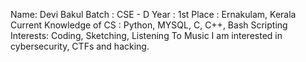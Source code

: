 Name: Devi Bakul
Batch : CSE - D
Year : 1st
Place : Ernakulam, Kerala
Current Knowledge of CS : Python, MYSQL, C, C++, Bash Scripting
Interests: Coding, Sketching, Listening To Music
I am interested in cybersecurity, CTFs and hacking.
